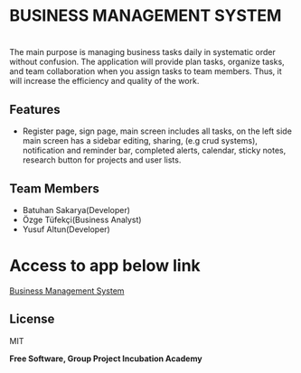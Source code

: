# BUSINESS MANAGEMENT SYSTEM  
#
#

The main purpose is managing business tasks daily in systematic order without confusion. The application will provide plan tasks, organize tasks, and team collaboration when you assign tasks to team members. Thus, it will increase the efficiency and quality of the work.



## Features

- Register page, sign page, main screen includes all tasks, on the left side main screen has a sidebar editing, sharing, (e.g crud systems), notification and reminder bar, completed alerts, calendar, sticky notes, research button for projects and user lists.



## Team Members



- Batuhan Sakarya(Developer)
- Özge Tüfekçi(Business Analyst)
- Yusuf Altun(Developer)

# Access to app below link

[Business Management System](https://bms-incudemy.herokuapp.com/)

## License

MIT

**Free Software, Group Project Incubation Academy**



  
